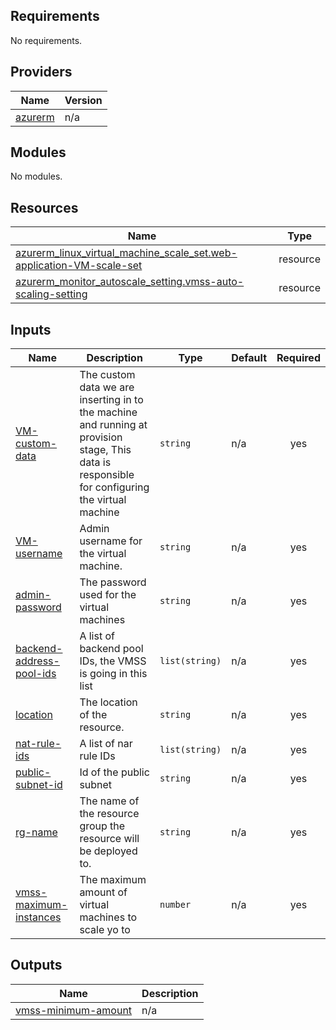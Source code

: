 <!-- BEGIN_TF_DOCS -->
## Requirements

No requirements.

## Providers

| Name | Version |
|------|---------|
| <a name="provider_azurerm"></a> [azurerm](#provider\_azurerm) | n/a |

## Modules

No modules.

## Resources

| Name | Type |
|------|------|
| [azurerm_linux_virtual_machine_scale_set.web-application-VM-scale-set](https://registry.terraform.io/providers/hashicorp/azurerm/latest/docs/resources/linux_virtual_machine_scale_set) | resource |
| [azurerm_monitor_autoscale_setting.vmss-auto-scaling-setting](https://registry.terraform.io/providers/hashicorp/azurerm/latest/docs/resources/monitor_autoscale_setting) | resource |

## Inputs

| Name | Description | Type | Default | Required |
|------|-------------|------|---------|:--------:|
| <a name="input_VM-custom-data"></a> [VM-custom-data](#input\_VM-custom-data) | The custom data we are inserting in to the machine and running at provision stage, This data is responsible for configuring the virtual machine | `string` | n/a | yes |
| <a name="input_VM-username"></a> [VM-username](#input\_VM-username) | Admin username for the virtual machine. | `string` | n/a | yes |
| <a name="input_admin-password"></a> [admin-password](#input\_admin-password) | The password used for the virtual machines | `string` | n/a | yes |
| <a name="input_backend-address-pool-ids"></a> [backend-address-pool-ids](#input\_backend-address-pool-ids) | A list of backend pool IDs, the VMSS is going in this list | `list(string)` | n/a | yes |
| <a name="input_location"></a> [location](#input\_location) | The location of the resource. | `string` | n/a | yes |
| <a name="input_nat-rule-ids"></a> [nat-rule-ids](#input\_nat-rule-ids) | A list of nar rule IDs | `list(string)` | n/a | yes |
| <a name="input_public-subnet-id"></a> [public-subnet-id](#input\_public-subnet-id) | Id of the public subnet | `string` | n/a | yes |
| <a name="input_rg-name"></a> [rg-name](#input\_rg-name) | The name of the resource group the resource will be deployed to. | `string` | n/a | yes |
| <a name="input_vmss-maximum-instances"></a> [vmss-maximum-instances](#input\_vmss-maximum-instances) | The maximum amount of virtual machines to scale yo to | `number` | n/a | yes |

## Outputs

| Name | Description |
|------|-------------|
| <a name="output_vmss-minimum-amount"></a> [vmss-minimum-amount](#output\_vmss-minimum-amount) | n/a |
<!-- END_TF_DOCS -->
